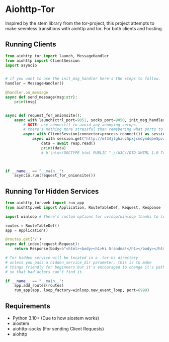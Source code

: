 # Aiohttp-Tor

Inspired by the stem library from the tor-project, this project attempts to make 
seemless transitions with aiohttp and tor. For both clients and hosting. 

## Running Clients
```python
from aiohttp_tor import launch, MessageHandler
from aiohttp import ClientSession
import asyncio


# if you want to use the init_msg_handler here's the steps to follow.
handler = MessageHandler()

@handler.on_message
async def send_message(msg:str):
    print(msg)


async def request_for_onionsite():
    async with launch(ctrl_port=9051, socks_port=9050, init_msg_handler=handler) as process:
        # NOTE: use connect() to avoid any annoying setups. 
        # there's nothing more stressful than remebering what ports to use.
        async with ClientSession(connector=process.connect()) as session:
            async with session.get("http://mf34jlghauz5pxjcmdymdqbe5pva4v24logeys446tdrgd5lpsrocmqd.onion/index.html") as resp:
                data = await resp.read()
                print(data)
                # b'\n\n<!DOCTYPE html PUBLIC "-//W3C//DTD XHTML 1.0 Transitional//EN"\n ... and so on...

    

if __name__ == "__main__":
    asyncio.run(request_for_onionsite())
```


## Running Tor Hidden Services

```python
from aiohttp_tor.web import run_app
from aiohttp.web import Application, RouteTableDef, Request, Response

import winloop # There's custom options for uvloop/winloop thanks to loop_factory

routes = RouteTableDef()
app = Application()

@routes.get('/')
async def index(request:Request):
    return Response(body=b"<html><body><h1>Hi Grandma!</h1></body></html>", content_type="text/html")

# Tor hidden service will be located in a .tor-hs directory
# unless you pass a hidden_service_dir parameter, this is to make 
# things friendly for beginners but it's encouraged to change it's path 
# so that bad actors can't find it.

if __name__ == "__main__":
    app.add_routes(routes)
    run_app(app, loop_factory=winloop.new_event_loop, port=6999)

```

## Requirements
- Python 3.10+ (Due to how aiostem works)
- aiostem
- aiohttp-socks (For sending Client Requests)
- aiohttp


